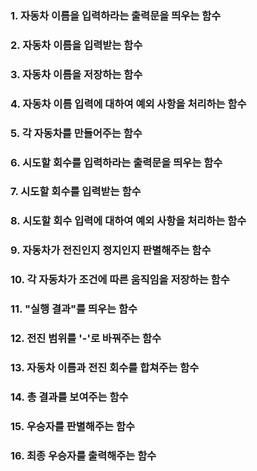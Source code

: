 ### 1. 자동차 이름을 입력하라는 출력문을 띄우는 함수
### 2. 자동차 이름을 입력받는 함수
### 3. 자동차 이름을 저장하는 함수
### 4. 자동차 이름 입력에 대하여 예외 사항을 처리하는 함수
### 5. 각 자동차를 만들어주는 함수
### 6. 시도할 회수를 입력하라는 출력문을 띄우는 함수
### 7. 시도할 회수를 입력받는 함수
### 8. 시도할 회수 입력에 대하여 예외 사항을 처리하는 함수
### 9. 자동차가 전진인지 정지인지 판별해주는 함수
### 10. 각 자동차가 조건에 따른 움직임을 저장하는 함수
### 11. "실행 결과"를 띄우는 함수
### 12. 전진 범위를 '-'로 바꿔주는 함수
### 13. 자동차 이름과 전진 회수를 합쳐주는 함수
### 14. 총 결과를 보여주는 함수 
### 15. 우승자를 판별해주는 함수
### 16. 최종 우승자를 출력해주는 함수
